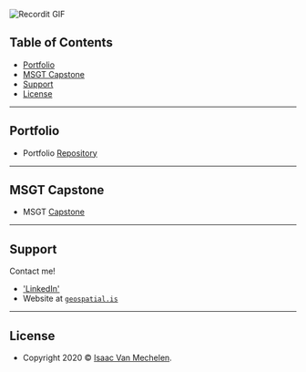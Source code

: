 

![Recordit GIF](http://g.recordit.co/zd10xpz2qI.gif)

<!--
### Hi there 👋
**vanmeciv/vanmeciv** is a ✨ _special_ ✨ repository because its `README.md` (this file) appears on your GitHub profile.

Here are some ideas to get you started:

- 🔭 I’m currently working on ...
- 🌱 I’m currently learning ...
- 👯 I’m looking to collaborate on ...
- 🤔 I’m looking for help with ...
- 💬 Ask me about ...
- 📫 How to reach me: ...
- 😄 Pronouns: ...
- ⚡ Fun fact: ...


- [Features](#features)
- [Contributing](#contributing)
- [Team](#team)
- [FAQ](#faq)

-->

## Table of Contents
- [Portfolio](#portfolio)
- [MSGT Capstone](#capstone20)
- [Support](#support)
- [License](#license)

---
## Portfolio
- Portfolio <a href="https://github.com/vanmeciv/Portfolio" target="_blank">Repository</a>

---
## MSGT Capstone
- MSGT <a href="https://github.com/vanmeciv/icerinks" target="_blank">Capstone</a> 

---
## Support

Contact me!

- <a href="https://www.linkedin.com/in/isaac-vanmechelen/" target="_blank">'LinkedIn'</a>
- Website at <a href="https://geospatial.is" target="_blank">`geospatial.is`</a>


---

## License

- Copyright 2020 © <a href="https://geospatial.is" target="_blank">Isaac Van Mechelen</a>.

